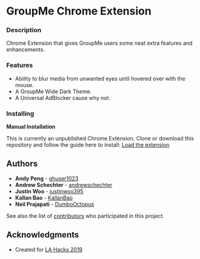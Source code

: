 # GroupMe Chrome Extension

### Description

Chrome Extension that gives GroupMe users some neat extra features and enhancements.

### Features

- Ability to blur media from unwanted eyes until hovered over with the mouse.
- A GroupMe Wide Dark Theme.
- A Universal AdBlocker cause why not.


### Installing

**Manual Installation**

This is currently an unpublished Chrome Extension. Clone or download this repository and follow the guide here to install: [Load the extension](https://developer.chrome.com/extensions/getstarted#unpacked)


## Authors

* **Andy Peng** - [ghuser1023](https://github.com/ghuser1023)
* **Andrew Schechter** - [andrewschechter](https://github.com/andrewschechter)
* **Justin Woo** - [justinwoo395](https://github.com/justinwoo395)
* **Kallan Bao** - [KallanBao](https://github.com/KallanBao)
* **Neil Prajapati** - [DumboOctopus](https://github.com/DumboOctopus)


See also the list of [contributors](https://github.com/justinwoo395/GroupMe-Extension/graphs/contributors) who participated in this project.


## Acknowledgments

* Created for [LA Hacks 2019](https://lahacks.com/)

